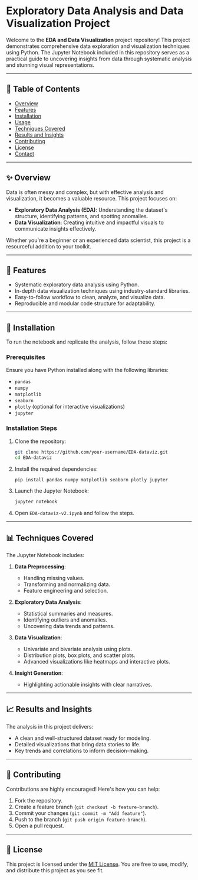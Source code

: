 # Exploratory Data Analysis and Data Visualization Project

Welcome to the **EDA and Data Visualization** project repository! This project demonstrates comprehensive data exploration and visualization techniques using Python. The Jupyter Notebook included in this repository serves as a practical guide to uncovering insights from data through systematic analysis and stunning visual representations.

---

## 📖 Table of Contents

- [Overview](#overview)
- [Features](#features)
- [Installation](#installation)
- [Usage](#usage)
- [Techniques Covered](#techniques-covered)
- [Results and Insights](#results-and-insights)
- [Contributing](#contributing)
- [License](#license)
- [Contact](#contact)

---

## ✨ Overview

Data is often messy and complex, but with effective analysis and visualization, it becomes a valuable resource. This project focuses on:

- **Exploratory Data Analysis (EDA)**: Understanding the dataset's structure, identifying patterns, and spotting anomalies.
- **Data Visualization**: Creating intuitive and impactful visuals to communicate insights effectively.

Whether you're a beginner or an experienced data scientist, this project is a resourceful addition to your toolkit.

---

## 🌟 Features

- Systematic exploratory data analysis using Python.
- In-depth data visualization techniques using industry-standard libraries.
- Easy-to-follow workflow to clean, analyze, and visualize data.
- Reproducible and modular code structure for adaptability.

---

## 🔧 Installation

To run the notebook and replicate the analysis, follow these steps:

### Prerequisites

Ensure you have Python installed along with the following libraries:

- `pandas`
- `numpy`
- `matplotlib`
- `seaborn`
- `plotly` (optional for interactive visualizations)
- `jupyter`

### Installation Steps

1. Clone the repository:

   ```bash
   git clone https://github.com/your-username/EDA-dataviz.git
   cd EDA-dataviz
   ```

2. Install the required dependencies:

   ```bash
   pip install pandas numpy matplotlib seaborn plotly jupyter
   ```

3. Launch the Jupyter Notebook:

   ```bash
   jupyter notebook
   ```

4. Open `EDA-dataviz-v2.ipynb` and follow the steps.

---

## 📊 Techniques Covered

The Jupyter Notebook includes:

1. **Data Preprocessing**:
   - Handling missing values.
   - Transforming and normalizing data.
   - Feature engineering and selection.

2. **Exploratory Data Analysis**:
   - Statistical summaries and measures.
   - Identifying outliers and anomalies.
   - Uncovering data trends and patterns.

3. **Data Visualization**:
   - Univariate and bivariate analysis using plots.
   - Distribution plots, box plots, and scatter plots.
   - Advanced visualizations like heatmaps and interactive plots.

4. **Insight Generation**:
   - Highlighting actionable insights with clear narratives.

---

## 📈 Results and Insights

The analysis in this project delivers:

- A clean and well-structured dataset ready for modeling.
- Detailed visualizations that bring data stories to life.
- Key trends and correlations to inform decision-making.

---

## 🤝 Contributing

Contributions are highly encouraged! Here's how you can help:

1. Fork the repository.
2. Create a feature branch (`git checkout -b feature-branch`).
3. Commit your changes (`git commit -m "Add feature"`).
4. Push to the branch (`git push origin feature-branch`).
5. Open a pull request.

---

## 📜 License

This project is licensed under the [MIT License](LICENSE). You are free to use, modify, and distribute this project as you see fit.
